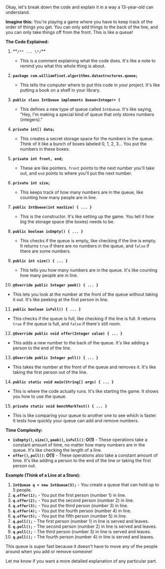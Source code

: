 Okay, let's break down the code and explain it in a way a 13-year-old can understand.

**Imagine this:** You're playing a game where you have to keep track of the order of things you get. You can only add things to the back of the line, and you can only take things off from the front. This is like a queue!

**The Code Explained:**

1. **`/** ... \*/`\*\*

   - This is a comment explaining what the code does. It's like a note to remind you what this whole thing is about.

2. **`package com.williamfiset.algorithms.datastructures.queue;`**

   - This tells the computer where to put this code in your project. It's like putting a book on a shelf in your library.

3. **`public class IntQueue implements Queue<Integer> {`**

   - This defines a new type of queue called `IntQueue`. It's like saying, "Hey, I'm making a special kind of queue that only stores numbers (integers)."

4. **`private int[] data;`**

   - This creates a secret storage space for the numbers in the queue. Think of it like a bunch of boxes labeled 0, 1, 2, 3... You put the numbers in these boxes.

5. **`private int front, end;`**

   - These are like pointers. `front` points to the next number you'll take out, and `end` points to where you'll put the next number.

6. **`private int size;`**

   - This keeps track of how many numbers are in the queue, like counting how many people are in line.

7. **`public IntQueue(int maxSize) { ... }`**

   - This is the constructor. It's like setting up the game. You tell it how big the storage space (the boxes) needs to be.

8. **`public boolean isEmpty() { ... }`**

   - This checks if the queue is empty, like checking if the line is empty. It returns `true` if there are no numbers in the queue, and `false` if there are some numbers.

9. **`public int size() { ... }`**

   - This tells you how many numbers are in the queue. It's like counting how many people are in line.

10. **`@Override public Integer peek() { ... }`**

- This lets you look at the number at the front of the queue without taking it out. It's like peeking at the first person in line.

11. **`public boolean isFull() { ... }`**

- This checks if the queue is full, like checking if the line is full. It returns `true` if the queue is full, and `false` if there's still room.

12. **`@Override public void offer(Integer value) { ... }`**

- This adds a new number to the back of the queue. It's like adding a person to the end of the line.

13. **`@Override public Integer poll() { ... }`**

- This takes the number at the front of the queue and removes it. It's like taking the first person out of the line.

14. **`public static void main(String[] args) { ... }`**

- This is where the code actually runs. It's like starting the game. It shows you how to use the queue.

15. **`private static void benchMarkTest() { ... }`**

- This is like comparing your queue to another one to see which is faster. It tests how quickly your queue can add and remove numbers.

**Time Complexity:**

- **`isEmpty()`, `size()`, `peek()`, `isFull()`: O(1)** - These operations take a constant amount of time, no matter how many numbers are in the queue. It's like checking the length of a line.
- **`offer()`, `poll()`: O(1)** - These operations also take a constant amount of time. It's like adding a person to the end of the line or taking the first person out.

**Example (Think of a Line at a Store):**

1. **`IntQueue q = new IntQueue(5);`** - You create a queue that can hold up to 5 people.
2. **`q.offer(1);`** - You put the first person (number 1) in line.
3. **`q.offer(2);`** - You put the second person (number 2) in line.
4. **`q.offer(3);`** - You put the third person (number 3) in line.
5. **`q.offer(4);`** - You put the fourth person (number 4) in line.
6. **`q.offer(5);`** - You put the fifth person (number 5) in line.
7. **`q.poll();`** - The first person (number 1) in line is served and leaves.
8. **`q.poll();`** - The second person (number 2) in line is served and leaves.
9. **`q.poll();`** - The third person (number 3) in line is served and leaves.
10. **`q.poll();`** - The fourth person (number 4) in line is served and leaves.

This queue is super fast because it doesn't have to move any of the people around when you add or remove someone!

Let me know if you want a more detailed explanation of any particular part.
